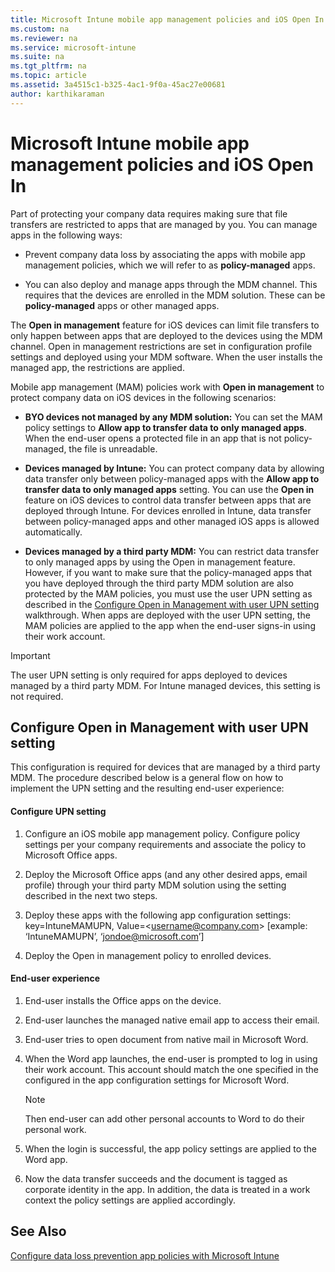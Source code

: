 ```yaml
---
title: Microsoft Intune mobile app management policies and iOS Open In
ms.custom: na
ms.reviewer: na
ms.service: microsoft-intune
ms.suite: na
ms.tgt_pltfrm: na
ms.topic: article
ms.assetid: 3a4515c1-b325-4ac1-9f0a-45ac27e00681
author: karthikaraman
---
```

# Microsoft Intune mobile app management policies and iOS Open In
Part of protecting your company data requires making sure that file transfers are restricted to apps that are managed by you.   You can manage apps in the following ways:

-   Prevent company data loss  by associating the apps with mobile app management policies, which we will refer to as **policy-managed**  apps.

-   You can also deploy and manage apps through the MDM channel.  This requires that the devices are enrolled in the MDM solution. These can be **policy-managed**  apps or other managed  apps.

The **Open in management** feature for iOS devices can limit file transfers to only happen between apps that are deployed to the devices using the MDM channel. Open in management restrictions are set in configuration profile settings and deployed using your MDM software.  When the user installs the managed app, the restrictions are applied.

Mobile app management (MAM) policies work with **Open in management** to protect company data on iOS devices in the following scenarios:

-   **BYO devices not managed by any MDM solution:** You can set the MAM policy settings to **Allow app to transfer data to only managed apps**. When the end-user opens a protected file in an app that is not policy-managed, the file is unreadable.

-   **Devices managed by Intune:** You can protect company data by allowing data transfer only between policy-managed apps with the **Allow app to transfer data to only managed apps** setting. You can use the **Open in** feature on iOS devices to control data transfer between apps that are deployed through Intune.   For devices enrolled in Intune, data transfer between policy-managed apps and other managed iOS apps is allowed  automatically.

-   **Devices managed by a third party MDM:** You can restrict data transfer to only managed apps by using the Open in management feature. However, if you want to make sure that the policy-managed apps that you have deployed through the third party MDM solution are also protected by the MAM policies, you must use the user UPN setting as described in the [Configure Open in Management with user UPN setting](#bkmk_userUPN) walkthrough.  When apps are deployed with the user UPN setting, the MAM policies are applied to the app when the end-user signs-in using their work account.

> [!IMPORTANT]
> The user UPN setting is only required for apps deployed to devices managed by a third party MDM.  For Intune managed devices, this setting is not required.

## <a name="bkmk_userUPN"></a>Configure Open in Management with user UPN setting
This configuration is required for devices that are managed by a third party MDM. The procedure described below is a general flow on how to implement the UPN setting and the resulting end-user experience:

#### Configure UPN setting

1.  Configure an iOS mobile app management policy. Configure policy settings per your company requirements and associate the policy to Microsoft Office apps.

2.  Deploy the Microsoft Office apps (and any other desired apps, email profile) through your third party MDM solution using the setting described in the next two steps.

3.  Deploy these apps with the following app configuration settings: key=IntuneMAMUPN, Value=&lt;username@company.com&gt; [example: ‘IntuneMAMUPN’, ‘jondoe@microsoft.com’]

4.  Deploy the Open in management policy to enrolled devices.

#### End-user experience

1.  End-user installs the Office apps on the device.

2.  End-user launches the managed native email app to access their email.

3.  End-user tries to open document from native mail in Microsoft Word.

4.  When the Word app launches, the end-user is prompted to log in using their work account.  This account should match the one specified in the configured in the app configuration settings for Microsoft Word.

    > [!NOTE]
    > Then end-user can add other personal accounts to Word to do their personal work.

5.  When the login is successful, the app policy settings are applied to the Word app.

6.  Now the data transfer succeeds and the document is tagged as corporate identity in the app. In addition, the data is treated in a work context the policy settings are applied accordingly.

## See Also
[Configure data loss prevention app policies with Microsoft Intune](../Topic/Configure-data-loss-prevention-app-policies-with-Microsoft-Intune.md)

